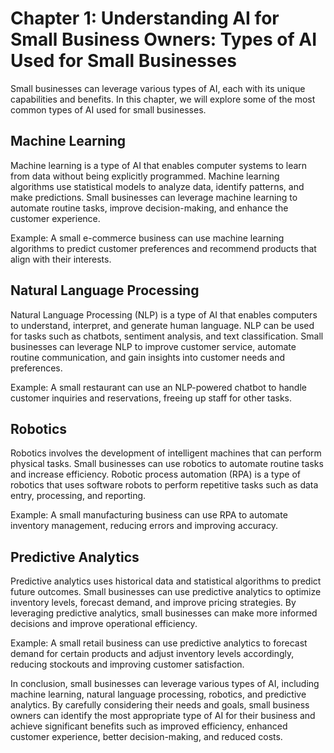 Chapter 1: Understanding AI for Small Business Owners: Types of AI Used for Small Businesses
============================================================================================

Small businesses can leverage various types of AI, each with its unique capabilities and benefits. In this chapter, we will explore some of the most common types of AI used for small businesses.

Machine Learning
----------------

Machine learning is a type of AI that enables computer systems to learn from data without being explicitly programmed. Machine learning algorithms use statistical models to analyze data, identify patterns, and make predictions. Small businesses can leverage machine learning to automate routine tasks, improve decision-making, and enhance the customer experience.

Example: A small e-commerce business can use machine learning algorithms to predict customer preferences and recommend products that align with their interests.

Natural Language Processing
---------------------------

Natural Language Processing (NLP) is a type of AI that enables computers to understand, interpret, and generate human language. NLP can be used for tasks such as chatbots, sentiment analysis, and text classification. Small businesses can leverage NLP to improve customer service, automate routine communication, and gain insights into customer needs and preferences.

Example: A small restaurant can use an NLP-powered chatbot to handle customer inquiries and reservations, freeing up staff for other tasks.

Robotics
--------

Robotics involves the development of intelligent machines that can perform physical tasks. Small businesses can use robotics to automate routine tasks and increase efficiency. Robotic process automation (RPA) is a type of robotics that uses software robots to perform repetitive tasks such as data entry, processing, and reporting.

Example: A small manufacturing business can use RPA to automate inventory management, reducing errors and improving accuracy.

Predictive Analytics
--------------------

Predictive analytics uses historical data and statistical algorithms to predict future outcomes. Small businesses can use predictive analytics to optimize inventory levels, forecast demand, and improve pricing strategies. By leveraging predictive analytics, small businesses can make more informed decisions and improve operational efficiency.

Example: A small retail business can use predictive analytics to forecast demand for certain products and adjust inventory levels accordingly, reducing stockouts and improving customer satisfaction.

In conclusion, small businesses can leverage various types of AI, including machine learning, natural language processing, robotics, and predictive analytics. By carefully considering their needs and goals, small business owners can identify the most appropriate type of AI for their business and achieve significant benefits such as improved efficiency, enhanced customer experience, better decision-making, and reduced costs.
